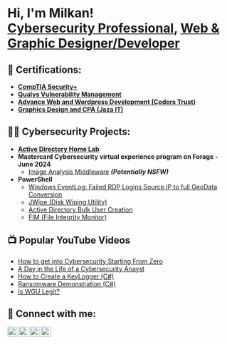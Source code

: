 <h1>Hi, I'm Milkan! <br/><a href="https://www.linkedin.com/in/prince-milkan/">Cybersecurity Professional</a>, <a href="bit.ly/princemilkan">Web & Graphic Designer/Developer</a></h1>

<h2>📜 Certifications:</h2>

- <b>[CompTIA Security+](https://github.com/joshmadakor1/Algorithms-Practice)</b>
- <b>[Qualys Vulnerability Management](https://github.com/joshmadakor1/Algorithms-Practice)</b>
- <b>[Advance Web and Wordpress Development (Coders Trust)](https://github.com/joshmadakor1/Algorithms-Practice)</b>
- <b>[Graphics Design and CPA (Jaza IT)](https://github.com/joshmadakor1/Algorithms-Practice)</b>

<h2>👨‍💻 Cybersecurity Projects:</h2>

- <b>[Active Directory Home Lab](https://github.com/princemilkan/ActiveDirectoryLab)</b>
- <b>Mastercard Cybersecurity virtual experience program on Forage - June 2024 </b>
  - [Image Analysis Middleware](https://github.com/joshmadakor1/4chan-Image-Analysis-Middleware-C964) <b><i>(Potentially NSFW)</b></i>
- <b>PowerShell</b>
  - [Windows EventLog: Failed RDP Logins Source IP to full GeoData Conversion](https://github.com/joshmadakor1/Sentinel-Lab)
  - [JWipe (Disk Wiping Utility)](https://github.com/joshmadakor1/Jwipe.PowerShell)
  - [Active Directory Bulk User Creation](https://github.com/joshmadakor1/AD_PS)
  - [FIM (File Integrity Monitor)](https://github.com/joshmadakor1/PowerShell-Integrity-FIM)

<h2>📺 Popular YouTube Videos</h2>

- [How to get into Cybersecurity Starting From Zero](https://www.youtube.com/watch?v=a83ASGn_V_s)
- [A Day in the Life of a Cybersecurity Anayst](https://www.youtube.com/watch?v=uHy3oM7NnoU)
- [How to Create a KeyLogger (C#)](https://www.youtube.com/watch?v=N-L9hklSlNk)
- [Ransomware Demonstration (C#)](https://www.youtube.com/watch?v=OfvdQeh79s0)
- [Is WGU Legit?](https://www.youtube.com/watch?v=E2MwRWxDBkA)

<h2> 🤳 Connect with me:</h2>

[<img align="left" alt="JoshMadakor | YouTube" width="22px" src="https://cdn.jsdelivr.net/npm/simple-icons@v3/icons/youtube.svg" />][youtube]
[<img align="left" alt="JoshMadakor | Twitter" width="22px" src="https://cdn.jsdelivr.net/npm/simple-icons@v3/icons/twitter.svg" />][twitter]
[<img align="left" alt="JoshMadakor | LinkedIn" width="22px" src="https://cdn.jsdelivr.net/npm/simple-icons@v3/icons/linkedin.svg" />][linkedin]
[<img align="left" alt="JoshMadakor | Instagram" width="22px" src="https://cdn.jsdelivr.net/npm/simple-icons@v3/icons/instagram.svg" />][instagram]

[twitter]: https://twitter.com/princemilkan
[youtube]: https://www.youtube.com/c/princemilkan
[instagram]: https://www.instagram.com/princemilkan
[linkedin]: https://linkedin.com/in/prince-milkan

<!--
**

- 🔭 I’m currently working on ...
- 🌱 I’m currently learning ...
- 👯 I’m looking to collaborate on ...
- 🤔 I’m looking for help with ...
- 💬 Ask me about ...
- 📫 How to reach me: ...
- 😄 Pronouns: ...
- ⚡ Fun fact: ...
-->
